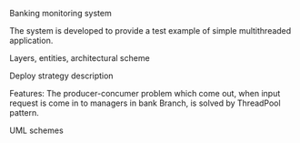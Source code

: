 Banking monitoring system

The system is developed to provide a test example of simple multithreaded application. 

Layers, entities, architectural scheme

Deploy strategy description

Features:
    The producer-concumer problem which come out, when input request is come in
    to managers in bank Branch, is solved by ThreadPool pattern. 
    
UML schemes